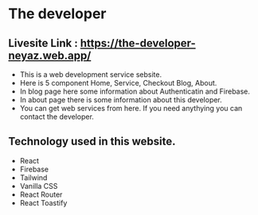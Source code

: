# The developer

## Livesite Link : https://the-developer-neyaz.web.app/

- This is a web development service sebsite.
- Here is 5 component Home, Service, Checkout Blog, About.
- In blog page here some information about Authenticatin and Firebase.
- In about page there is some information about this developer.
- You can get web services from here. If you need anythying you can contact the developer.

## Technology used in this website.
- React
- Firebase
- Tailwind
- Vanilla CSS
- React Router
- React Toastify